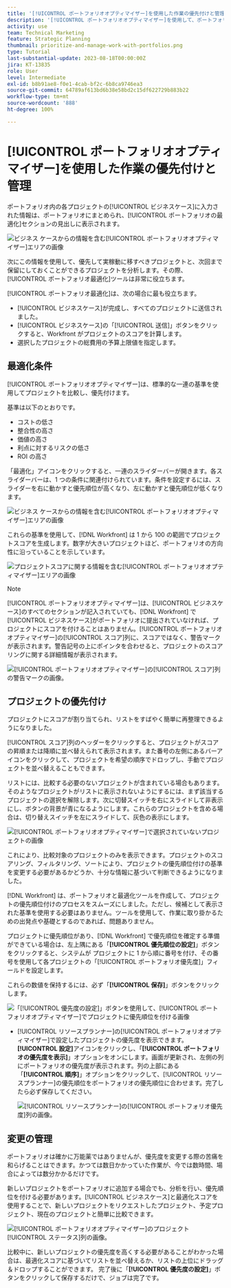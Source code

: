 ```yaml
---
title: '[!UICONTROL ポートフォリオオプティマイザー]を使用した作業の優先付けと管理'
description: '[!UICONTROL ポートフォリオオプティマイザー]を使用して、ポートフォリオ内のプロジェクトを優先付けて管理する方法について説明します。'
activity: use
team: Technical Marketing
feature: Strategic Planning
thumbnail: prioritize-and-manage-work-with-portfolios.png
type: Tutorial
last-substantial-update: 2023-08-18T00:00:00Z
jira: KT-13835
role: User
level: Intermediate
exl-id: b8b91ae8-f0e1-4cab-bf2c-6b8ca9746ea3
source-git-commit: 64789af613bd6b38e58bd2c15df622729b883b22
workflow-type: tm+mt
source-wordcount: '888'
ht-degree: 100%

---
```


# [!UICONTROL ポートフォリオオプティマイザー]を使用した作業の優先付けと管理

ポートフォリオ内の各プロジェクトの[!UICONTROL ビジネスケース]に入力された情報は、ポートフォリオにまとめられ、[!UICONTROL ポートフォリオの最適化]セクションの見出しに表示されます。

![ビジネス ケースからの情報を含む[!UICONTROL ポートフォリオオプティマイザー]エリアの画像](assets/10-portfolio-management9.png)

次にこの情報を使用して、優先して実稼動に移すべきプロジェクトと、次回まで保留にしておくことができるプロジェクトを分析します。その際、[!UICONTROL ポートフォリオ最適化]ツールは非常に役立ちます。

[!UICONTROL ポートフォリオ最適化]は、次の場合に最も役立ちます。

* [!UICONTROL ビジネスケース]が完成し、すべてのプロジェクトに送信されました。
* [!UICONTROL ビジネスケース]の「[!UICONTROL 送信]」ボタンをクリックすると、Workfront がプロジェクトのスコアを計算します。
* 選択したプロジェクトの総費用の予算上限値を指定します。

## 最適化条件

[!UICONTROL ポートフォリオオプティマイザー]は、標準的な一連の基準を使用してプロジェクトを比較し、優先付けます。

基準は以下のとおりです。

* コストの低さ
* 整合性の高さ
* 価値の高さ
* 利点に対するリスクの低さ
* ROI の高さ

「最適化」アイコンをクリックすると、一連のスライダーバーが開きます。各スライダーバーは、1 つの条件に関連付けられています。条件を設定するには、スライダーを右に動かすと優先順位が高くなり、左に動かすと優先順位が低くなります。

![ビジネス ケースからの情報を含む[!UICONTROL ポートフォリオオプティマイザー]エリアの画像](assets/11-portfolio-management10.png)

これらの基準を使用して、[!DNL Workfront] は 1 から 100 の範囲でプロジェクトスコアを生成します。数字が大きいプロジェクトほど、ポートフォリオの方向性に沿っていることを示しています。

![プロジェクトスコアに関する情報を含む[!UICONTROL ポートフォリオオプティマイザー]エリアの画像](assets/12-portfolio-management14.png)

>[!NOTE]
>
>[!UICONTROL ポートフォリオオプティマイザー]は、[!UICONTROL ビジネスケース]のすべてのセクションが記入されていても、[!DNL Workfront] で[!UICONTROL ビジネスケース]がポートフォリオに提出されていなければ、プロジェクトにスコアを付けることはありません。[!UICONTROL ポートフォリオオプティマイザー]の[!UICONTROL スコア]列に、スコアではなく、警告マークが表示されます。警告記号の上にポインタを合わせると、プロジェクトのスコアリングに関する詳細情報が表示されます。

![[!UICONTROL ポートフォリオオプティマイザー]の[!UICONTROL スコア]列の警告マークの画像。](assets/13-portfolio-management12.png)

## プロジェクトの優先付け

プロジェクトにスコアが割り当てられ、リストをすばやく簡単に再整理できるようになりました。

[!UICONTROL スコア]列のヘッダーをクリックすると、プロジェクトがスコアの昇順または降順に並べ替えられて表示されます。また番号の左側にあるバーアイコンをクリックして、プロジェクトを希望の順序でドロップし、手動でプロジェクトを並べ替えることもできます。

リストには、比較する必要のないプロジェクトが含まれている場合もあります。そのようなプロジェクトがリストに表示されないようにするには、まず該当するプロジェクトの選択を解除します。次に切替スイッチを右にスライドして非表示にし、ボタンの背景が青になるようにします。これらのプロジェクトを含める場合は、切り替えスイッチを左にスライドして、灰色の表示にします。

![[!UICONTROL ポートフォリオオプティマイザー]で選択されていないプロジェクトの画像](assets/14-portfolio-management13.png)

これにより、比較対象のプロジェクトのみを表示できます。プロジェクトのスコアリング、フィルタリング、ソートにより、プロジェクトの優先順位付けの基準を変更する必要があるかどうか、十分な情報に基づいて判断できるようになりました。

[!DNL Workfront] は、ポートフォリオと最適化ツールを作成して、プロジェクトの優先順位付けのプロセスをスムーズにしました。ただし、候補として表示された基準を使用する必要はありません。ツールを使用して、作業に取り掛かるための出発点や基礎とするのであれば、問題ありません。

プロジェクトに優先順位があり、[!DNL Workfront] で優先順位を確定する準備ができている場合は、左上隅にある「**[!UICONTROL 優先順位の設定]**」ボタンをクリックすると、システムが プロジェクトに 1 から順に番号を付け、その番号を使用して各プロジェクトの「[!UICONTROL ポートフォリオ優先度]」フィールドを設定します。

これらの数値を保持するには、必ず「**[!UICONTROL 保存]**」ボタンをクリックします。

![「[!UICONTROL 優先度の設定]」ボタンを使用して、[!UICONTROL ポートフォリオオプティマイザー]でプロジェクトに優先順位を付ける画像](assets/15-portfolio-management15.png)

<!-- 
Pro-tips graphic
-->

* [!UICONTROL リソースプランナー]の[!UICONTROL ポートフォリオオプティマイザー]で設定したプロジェクトの優先度を表示できます。**[!UICONTROL 設定]**&#x200B;アイコンをクリックし、「**[!UICONTROL ポートフォリオの優先度を表示]**」オプションをオンにします。画面が更新され、左側の列にポートフォリオの優先度が表示されます。列の上部にある「**[!UICONTROL 順序]**」オプションをクリックして、[!UICONTROL リソースプランナー]の優先順位をポートフォリオの優先順位に合わせます。完了したら必ず保存してください。

  ![[!UICONTROL リソースプランナー]の[!UICONTROL ポートフォリオ優先度]列の画像。](assets/16-portfolio-management17.png)

## 変更の管理

ポートフォリオは確かに万能薬ではありませんが、優先度を変更する際の苦痛を和らげることはできます。かつては数日かかっていた作業が、今では数時間、場合によっては数分かかるだけです。

新しいプロジェクトをポートフォリオに追加する場合でも、分析を行い、優先順位を付ける必要があります。[!UICONTROL ビジネスケース]と最適化スコアを使用することで、新しいプロジェクトをリクエストしたプロジェクト、予定プロジェクト、現在のプロジェクトと簡単に比較できます。

![[!UICONTROL ポートフォリオオプティマイザー]のプロジェクト[!UICONTROL ステータス]列の画像。](assets/17-project-management16.png)

比較中に、新しいプロジェクトの優先度を高くする必要があることがわかった場合は、最適化スコアに基づいてリストを並べ替えるか、リストの上位にドラッグ＆ドロップすることができます。 完了後に「**[!UICONTROL 優先度の設定]**」ボタンをクリックして保存するだけで、ジョブは完了です。

<!-- Learn more graphic and documentation article links

* Portfolio Optimizer overview 
* Optimize projects in the Portfolio Optimizer 
* Overview of the Portfolio Optimizer score 
* Prioritizing projects in the Portfolio Optimizer

-->
